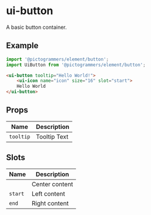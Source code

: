 # ui-button

A basic button container.

## Example

```typescript
import '@pictogrammers/element/button';
import UiButton from '@pictogrammers/element/button';
```

```html
<ui-button tooltip="Hello World!">
    <ui-icon name="icon" size="16" slot="start">
    Hello World
</ui-button>
```

## Props

| Name | Description |
| ---- | ----------- |
| `tooltip` | Tooltip Text |

## Slots

| Name    | Description |
| ------- | ----------- |
|         | Center content |
| `start` | Left content |
| `end`   | Right content |